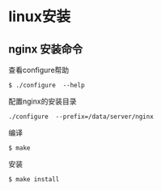 # linux安装

## nginx 安装命令

查看configure帮助
```
$ ./configure  --help
```
配置nginx的安装目录
```
./configure  --prefix=/data/server/nginx
```
编译
```
$ make
```
安装
```
$ make install
```
